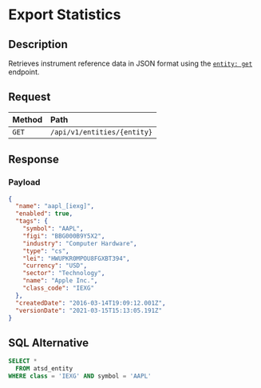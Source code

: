 # Export Statistics

## Description

Retrieves instrument reference data in JSON format using the [`entity: get`](../api/meta/entity/get.md) endpoint.

## Request

| **Method** | **Path** |
|:---|:---|
| `GET` | `/api/v1/entities/{entity}` |

## Response

### Payload

```json
{
  "name": "aapl_[iexg]",
  "enabled": true,
  "tags": {
    "symbol": "AAPL",
    "figi": "BBG000B9Y5X2",
    "industry": "Computer Hardware",
    "type": "cs",
    "lei": "HWUPKR0MPOU8FGXBT394",
    "currency": "USD",
    "sector": "Technology",
    "name": "Apple Inc.",
    "class_code": "IEXG"
  },
  "createdDate": "2016-03-14T19:09:12.001Z",
  "versionDate": "2021-03-15T15:13:05.191Z"
}
```

## SQL Alternative

```sql
SELECT *
  FROM atsd_entity
WHERE class = 'IEXG' AND symbol = 'AAPL'
```